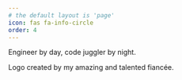 ```yaml
---
# the default layout is 'page'
icon: fas fa-info-circle
order: 4
---
```


Engineer by day, code juggler by night.

Logo created by my amazing and talented fiancée.
